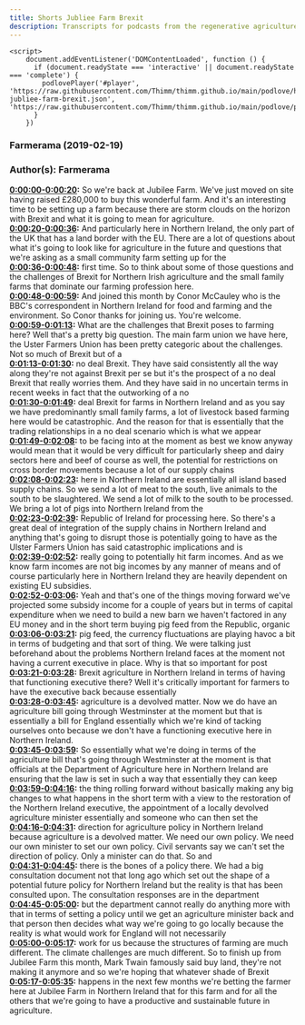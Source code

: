 ```yaml
---
title: Shorts Jubliee Farm Brexit
description: Transcripts for podcasts from the regenerative agriculture space. Search and find episodes and timestamps.
---
```


<script src="https://cdn.podlove.org/web-player/embed.js"></script>
    <script>
        document.addEventListener('DOMContentLoaded', function () {
          if (document.readyState === 'interactive' || document.readyState === 'complete') {
            podlovePlayer('#player', 'https://raw.githubusercontent.com/Thimm/thimm.github.io/main/podlove/https://raw.githubusercontent.com/Thimm/thimm.github.io/main/podlove/podlove/Farmerama/Shorts-jubliee-farm-brexit.json', 'https://raw.githubusercontent.com/Thimm/thimm.github.io/main/podlove/podlove/Farmerama/config.json').then(registerExternalEvents('player'))
          }
        })
  </script>

### Farmerama  (2019-02-19)  
### Author(s): Farmerama  

**[0:00:00-0:00:20](https://soundcloud.com/farmerama-radio/shorts-jubliee-farm-brexit#t=0:00:00):**  So we're back at Jubilee Farm. We've just moved on site having raised £280,000 to buy  this wonderful farm. And it's an interesting time to be setting up a farm because there  are storm clouds on the horizon with Brexit and what it is going to mean for agriculture.  
**[0:00:20-0:00:36](https://soundcloud.com/farmerama-radio/shorts-jubliee-farm-brexit#t=0:00:20):**  And particularly here in Northern Ireland, the only part of the UK that has a land border  with the EU. There are a lot of questions about what it's going to look like for agriculture  in the future and questions that we're asking as a small community farm setting up for the  
**[0:00:36-0:00:48](https://soundcloud.com/farmerama-radio/shorts-jubliee-farm-brexit#t=0:00:36):**  first time.  So to think about some of those questions and the challenges of Brexit for Northern  Irish agriculture and the small family farms that dominate our farming profession here.  
**[0:00:48-0:00:59](https://soundcloud.com/farmerama-radio/shorts-jubliee-farm-brexit#t=0:00:48):**  And joined this month by Conor McCauley who is the BBC's correspondent in Northern Ireland  for food and farming and the environment. So Conor thanks for joining us.  You're welcome.  
**[0:00:59-0:01:13](https://soundcloud.com/farmerama-radio/shorts-jubliee-farm-brexit#t=0:00:59):**  What are the challenges that Brexit poses to farming here?  Well that's a pretty big question. The main farm union we have here, the Uster Farmers  Union has been pretty categoric about the challenges. Not so much of Brexit but of a  
**[0:01:13-0:01:30](https://soundcloud.com/farmerama-radio/shorts-jubliee-farm-brexit#t=0:01:13):**  no deal Brexit. They have said consistently all the way along they're not against Brexit  per se but it's the prospect of a no deal Brexit that really worries them. And they  have said in no uncertain terms in recent weeks in fact that the outworking of a no  
**[0:01:30-0:01:49](https://soundcloud.com/farmerama-radio/shorts-jubliee-farm-brexit#t=0:01:30):**  deal Brexit for farms in Northern Ireland and as you say we have predominantly small  family farms, a lot of livestock based farming here would be catastrophic. And the reason  for that is essentially that the trading relationships in a no deal scenario which is what we appear  
**[0:01:49-0:02:08](https://soundcloud.com/farmerama-radio/shorts-jubliee-farm-brexit#t=0:01:49):**  to be facing into at the moment as best we know anyway would mean that it would be very  difficult for particularly sheep and dairy sectors here and beef of course as well, the  potential for restrictions on cross border movements because a lot of our supply chains  
**[0:02:08-0:02:23](https://soundcloud.com/farmerama-radio/shorts-jubliee-farm-brexit#t=0:02:08):**  here in Northern Ireland are essentially all island based supply chains. So we send a lot  of meat to the south, live animals to the south to be slaughtered. We send a lot of  milk to the south to be processed. We bring a lot of pigs into Northern Ireland from the  
**[0:02:23-0:02:39](https://soundcloud.com/farmerama-radio/shorts-jubliee-farm-brexit#t=0:02:23):**  Republic of Ireland for processing here. So there's a great deal of integration of the  supply chains in Northern Ireland and anything that's going to disrupt those is potentially  going to have as the Ulster Farmers Union has said catastrophic implications and is  
**[0:02:39-0:02:52](https://soundcloud.com/farmerama-radio/shorts-jubliee-farm-brexit#t=0:02:39):**  really going to potentially hit farm incomes. And as we know farm incomes are not big incomes  by any manner of means and of course particularly here in Northern Ireland they are heavily  dependent on existing EU subsidies.  
**[0:02:52-0:03:06](https://soundcloud.com/farmerama-radio/shorts-jubliee-farm-brexit#t=0:02:52):**  Yeah and that's one of the things moving forward we've projected some subsidy income for a  couple of years but in terms of capital expenditure when we need to build a new barn we haven't  factored in any EU money and in the short term buying pig feed from the Republic, organic  
**[0:03:06-0:03:21](https://soundcloud.com/farmerama-radio/shorts-jubliee-farm-brexit#t=0:03:06):**  pig feed, the currency fluctuations are playing havoc a bit in terms of budgeting and that  sort of thing. We were talking just beforehand about the problems Northern Ireland faces  at the moment not having a current executive in place. Why is that so important for post  
**[0:03:21-0:03:28](https://soundcloud.com/farmerama-radio/shorts-jubliee-farm-brexit#t=0:03:21):**  Brexit agriculture in Northern Ireland in terms of having that functioning executive  there?  Well it's critically important for farmers to have the executive back because essentially  
**[0:03:28-0:03:45](https://soundcloud.com/farmerama-radio/shorts-jubliee-farm-brexit#t=0:03:28):**  agriculture is a devolved matter. Now we do have an agriculture bill going through Westminster  at the moment but that is essentially a bill for England essentially which we're kind of  tacking ourselves onto because we don't have a functioning executive here in Northern Ireland.  
**[0:03:45-0:03:59](https://soundcloud.com/farmerama-radio/shorts-jubliee-farm-brexit#t=0:03:45):**  So essentially what we're doing in terms of the agriculture bill that's going through  Westminster at the moment is that officials at the Department of Agriculture here in Northern  Ireland are ensuring that the law is set in such a way that essentially they can keep  
**[0:03:59-0:04:16](https://soundcloud.com/farmerama-radio/shorts-jubliee-farm-brexit#t=0:03:59):**  the thing rolling forward without basically making any big changes to what happens in  the short term with a view to the restoration of the Northern Ireland executive, the appointment  of a locally devolved agriculture minister essentially and someone who can then set the  
**[0:04:16-0:04:31](https://soundcloud.com/farmerama-radio/shorts-jubliee-farm-brexit#t=0:04:16):**  direction for agriculture policy in Northern Ireland because agriculture is a devolved  matter. We need our own policy. We need our own minister to set our own policy. Civil  servants say we can't set the direction of policy. Only a minister can do that. So and  
**[0:04:31-0:04:45](https://soundcloud.com/farmerama-radio/shorts-jubliee-farm-brexit#t=0:04:31):**  there is the bones of a policy there. We had a big consultation document not that long  ago which set out the shape of a potential future policy for Northern Ireland but the  reality is that has been consulted upon. The consultation responses are in the department  
**[0:04:45-0:05:00](https://soundcloud.com/farmerama-radio/shorts-jubliee-farm-brexit#t=0:04:45):**  but the department cannot really do anything more with that in terms of setting a policy  until we get an agriculture minister back and that person then decides what way we're  going to go locally because the reality is what would work for England will not necessarily  
**[0:05:00-0:05:17](https://soundcloud.com/farmerama-radio/shorts-jubliee-farm-brexit#t=0:05:00):**  work for us because the structures of farming are much different. The climate challenges  are much different. So to finish up from Jubilee Farm this month, Mark Twain famously said  buy land, they're not making it anymore and so we're hoping that whatever shade of Brexit  
**[0:05:17-0:05:35](https://soundcloud.com/farmerama-radio/shorts-jubliee-farm-brexit#t=0:05:17):**  happens in the next few months we're betting the farmer here at Jubilee Farm in Northern  Ireland that for this farm and for all the others that we're going to have a productive  and sustainable future in agriculture.  